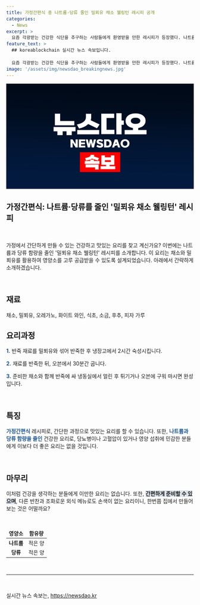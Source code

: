 ```yaml
---
title: 가정간편식 중 나트륨·당류 줄인 밀푀유 채소 웰링턴 레시피 공개
categories:
  - News
excerpt: >
  요즘 각광받는 건강한 식단을 추구하는 사람들에게 환영받을 만한 레시피가 등장했다. 나트륨과 당류 함량을 줄인 밀푀유 채소 웰링턴은 집에서 간편하게 만들 수 있는 가정간편식으로, 건강을 중시하는 이들에게 인기를 끌 것으로 보인다. 이 요리는 다양한 채소와 곡물을 활용하여 영양가 높은 대체식으로 손꼽힌다.
feature_text: >
  ## koreablockchain 실시간 뉴스 속보입니다.

  요즘 각광받는 건강한 식단을 추구하는 사람들에게 환영받을 만한 레시피가 등장했다. 나트륨과 당류 함량을 줄인 밀푀유 채소 웰링턴은 집에서 간편하게 만들 수 있는 가정간편식으로, 건강을 중시하는 이들에게 인기를 끌 것으로 보인다. 이 요리는 다양한 채소와 곡물을 활용하여 영양가 높은 대체식으로 손꼽힌다.
image: '/assets/img/newsdao_breakingnews.jpg'
---
```


<p><img src="/assets/img/newsdao_breakingnews.jpg" alt="koreablockchain 속보" /></p>

<h2>가정간편식: 나트륨·당류를 줄인 '밀푀유 채소 웰링턴' 레시피</h2>

<p data-ke-size="size16">&nbsp;</p>

<p>가정에서 간단하게 만들 수 있는 건강하고 맛있는 요리를 찾고 계신가요? 이번에는 나트륨과 당류 함량을 줄인 '밀푀유 채소 웰링턴' 레시피를 소개합니다. 이 요리는 채소와 밀푀유를 활용하여 영양소를 고루 공급받을 수 있도록 설계되었습니다. 아래에서 간략하게 소개하겠습니다.</p>

<p data-ke-size="size16">&nbsp;</p>

<h2 data-ke-size="size26">재료</h2>

<p data-ke-size="size16">채소, 밀푀유, 오레가노, 화이트 와인, 식초, 소금, 후추, 피자 가루</p>

<h2 data-ke-size="size26">요리과정</h2>

<p><b><span style="color: #1a5490;">1.</span></b> 반죽 재료를 밀푀유와 섞어 반죽한 후 냉장고에서 2시간 숙성시킵니다.</p>

<p><b><span style="color: #1a5490;">2.</span></b> 재료를 반죽한 뒤, 오븐에서 30분간 굽니다.</p>

<p><b><span style="color: #1a5490;">3.</span></b> 준비한 채소와 함께 반죽에 싸 냉동실에서 얼린 후 튀기거나 오븐에 구워 마시면 완성입니다.</p>

<p data-ke-size="size16">&nbsp;</p>

<h2 data-ke-size="size26">특징</h2>

<p><b><span style="color: #1a5490;">가정간편식</span></b> 레시피로, 간단한 과정으로 맛있는 요리를 할 수 있습니다. 또한, <b><span style="color: #1a5490;">나트륨과 당류 함량을 줄인</span></b> 건강한 요리로, 당뇨병이나 고혈압이 있거나 영양 섭취에 민감한 분들에게 이보다 더 좋은 요리는 없을 것입니다.</p>

<p data-ke-size="size16">&nbsp;</p>

<h2 data-ke-size="size26">마무리</h2>

<p>이처럼 건강을 생각하는 분들에게 이만한 요리는 없습니다. 또한, <b><span style="background-color: #21538527;">간편하게 준비할 수 있으며</span></b>, 다른 반찬과 조화로운 외식 메뉴로도 손색이 없는 요리이니, 한번쯤 집에서 만들어 보는 것은 어떨까요?</p>

<p data-ke-size="size16">&nbsp;</p>

<table>
<thead>
<tr>
<td style="text-align: center; height: 17px;"><b>영양소</b></td>
<td style="text-align: center; height: 17px;"><b>함유량</b></td>
</tr>
</thead>
<tr>
<td style="text-align: center; height: 17px;"><b>나트륨</b></td>
<td style="text-align: center; height: 17px;">적은 양</td>
</tr>
<tr>
<td style="text-align: center; height: 17px;"><b>당류</b></td>
<td style="text-align: center; height: 17px;">적은 양</td>
</tr>
</table>

<p data-ke-size="size16">&nbsp;</p>

<hr>

<p data-ke-size="size16">&nbsp;</p>
실시간 뉴스 속보는, <a href="https://newsdao.kr" rel="dofollow">https://newsdao.kr</a>


